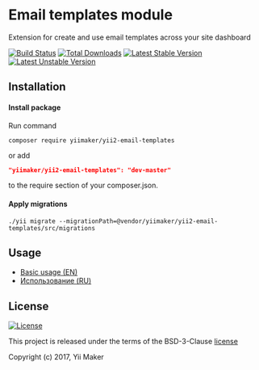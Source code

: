 Email templates module
======================
Extension for create and use email templates across your site dashboard

[![Build Status](https://travis-ci.org/yiimaker/yii2-email-templates.svg?branch=master)](https://travis-ci.org/yiimaker/yii2-email-templates)
[![Total Downloads](https://poser.pugx.org/yiimaker/yii2-email-templates/downloads)](https://packagist.org/packages/yiimaker/yii2-email-templates)
[![Latest Stable Version](https://poser.pugx.org/yiimaker/yii2-email-templates/v/stable)](https://packagist.org/packages/yiimaker/yii2-email-templates)
[![Latest Unstable Version](https://poser.pugx.org/yiimaker/yii2-email-templates/v/unstable)](https://packagist.org/packages/yiimaker/yii2-email-templates)

Installation
------------
#### Install package
Run command
```
composer require yiimaker/yii2-email-templates
```
or add
```json
"yiimaker/yii2-email-templates": "dev-master"
```
to the require section of your composer.json.

#### Apply migrations
```
./yii migrate --migrationPath=@vendor/yiimaker/yii2-email-templates/src/migrations
```

Usage
-----
* [Basic usage (EN)](docs/en/basic-usage.md)
* [Использование (RU)](docs/ru/basic-usage.md)

License
-------
[![License](https://poser.pugx.org/yiimaker/yii2-email-templates/license)](https://packagist.org/packages/yiimaker/yii2-email-templates)

This project is released under the terms of the BSD-3-Clause [license](LICENSE)

Copyright (c) 2017, Yii Maker
